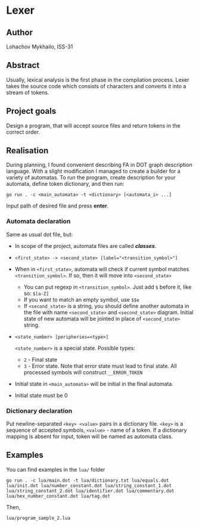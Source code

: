 # Lexer
## Author
Lohachov Mykhailo, ISS-31

## Abstract
Usually, lexical analysis is the first phase in the compilation process.
Lexer takes the source code which consists of characters and converts it into a stream of tokens.

## Project goals
Design a program, that will accept source files and return tokens in the correct order.

## Realisation
During planning, I found convenient describing FA in DOT graph description language. 
With a slight modification I managed to create a builder for a variety of automatas.
To run the program, create description for your automata, define token dictionary, and then run:
```
go run . -c <main_automata> -t <dictionary> [<automata_i> ...]
```
Input path of desired file and press __enter__.

### Automata declaration
Same as usual dot file, but:
- In scope of the project, automata files are called ___classes___.
- ```
  <first_state> -> <second_state> [label="<transition_symbol>"]
  ```
- When in `<first_state>`, automata will check if current symbol matches `<transition_symbol>`. If so, then it will move into `<second_state>`
  - You can put regexp in `<transition_symbol>`. Just add `$` before it, like so: `$[a-Z]`
  - If you want to match an empty symbol, use `$$e`
  - If `<second_state>` is a string, you should define another automata in the file with name `<second_state>` and `<second_state>`
  diagram. Initial state of new automata will be jointed in place of `<second_state>` string.

- ```
  <state_number> [peripheries=<type>]
  ```
  `<state_number>` is a special state.
  Possible types:
    - `2` - Final state
    - `3` - Error state. Note that error state must lead to final state. All processed symbols will construct `__ERROR_TOKEN`

- Initial state in `<main_automata>` will be initial in the final automata.
- Initial state must be 0

### Dictionary declaration
Put newline-separated `<key> <value>` pairs in a dictionary file.
`<key>` is a sequence of accepted symbols, `<value>` - name of a token.
If a dictionary mapping is absent for input, token will be named as automata class.

## Examples
You can find examples in the `lua/` folder
```
go run . -c lua/main.dot -t lua/dictionary.txt lua/equals.dot lua/init.dot lua/number_constant.dot lua/string_constant_1.dot lua/string_constant_2.dot lua/identifier.dot lua/commentary.dot lua/hex_number_constant.dot lua/tag.dot
```
Then, 
```
lua/program_sample_2.lua
```